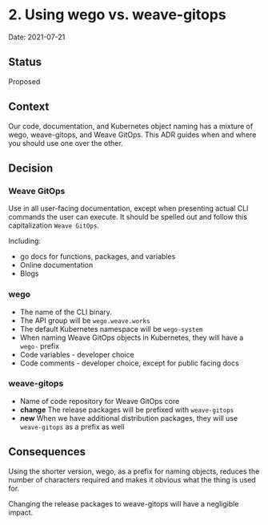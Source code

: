 # 2. Using wego vs. weave-gitops

Date: 2021-07-21

## Status

Proposed

## Context

Our code, documentation, and Kubernetes object naming has a mixture of wego, weave-gitops, and Weave GitOps.  This ADR guides when and where you should use one over the other.

## Decision

### Weave GitOps
Use in all user-facing documentation, except when presenting actual CLI commands the user can execute.  It should be spelled out and follow this capitalization `Weave GitOps`.  

Including: 
* go docs for functions, packages, and variables
* Online documentation 
* Blogs

### wego
* The name of the CLI binary. 
* The API group will be `wego.weave.works`
* The default Kubernetes namespace will be `wego-system`
* When naming Weave GitOps objects in Kubernetes, they will have a `wego-` prefix
* Code variables - developer choice
* Code comments - developer choice, except for public facing docs

### weave-gitops
* Name of code repository for Weave GitOps core
* **change** The release packages will be prefixed with `weave-gitops`
* **new** When we have additional distribution packages, they will use `weave-gitops` as a prefix as well


## Consequences

Using the shorter version, wego, as a prefix for naming objects, reduces the number of characters required and makes it obvious what the thing is used for.

Changing the release packages to weave-gitops will have a negligible impact.
